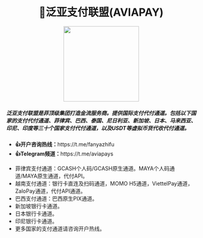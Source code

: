 <div style="text-align:center"><h1>🥇泛亚支付联盟(AVIAPAY)</h1></div>
<p style="text-align:center"><img src=https://avatars.githubusercontent.com/u/120363254?s=400&u=5d21cc03867d5d58a0a0165a8ef4939a68b55c57&v=4 width=200 height=200></p>
<h5>泛亚支付联盟是菲顶级集团打造金流服务商。提供国际支付代付通道。包括以下国家的支付代付通道、菲律宾、巴西、泰国、尼日利亚、新加坡、日本、马来西亚、印尼、印度等三十个国家支付代付通道，以及USDT等虚拟币货代收代付通道。</h5>
<div>
<ul>
<li><b>👍开户咨询热线：</b>https://t.me/fanyazhifu</li>
<li><b>👍Telegram频道：</b>https://t.me/aviapays</li>
</ul>
</div>
  <p></p>
<ul>
  <li>菲律宾支付通道：GCASH个人码/GCASH原生通道。MAYA个人码通道/MAYA原生通道，代付API。</li>
  <li>越南支付通道：银行卡直连及扫码通道，MOMO H5通道，ViettelPay通道，ZaloPay通道，代付API通道。</li>
  <li>巴西支付通道：巴西原生PIX通道。</li>
  <li>新加坡银行卡通道。</li>
  <li>日本银行卡通道。</li>
  <li>印尼银行卡通道。</li>
  <li>更多国家的支付通道请咨询开户热线。</li>
</ul>
